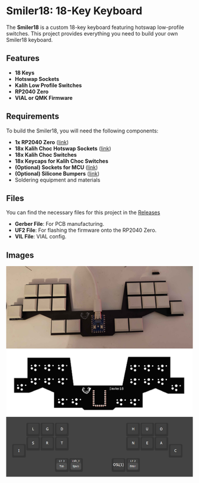 # Smiler18: 18-Key Keyboard

The **Smiler18** is a custom 18-key keyboard featuring hotswap low-profile switches. This project provides everything you need to build your own Smiler18 keyboard.

## Features
- **18 Keys**
- **Hotswap Sockets**
- **Kalih Low Profile Switches**
- **RP2040 Zero**
- **VIAL or QMK Firmware**

## Requirements
To build the Smiler18, you will need the following components:
- **1x RP2040 Zero** ([link](https://de.aliexpress.com/item/1005005106645508.html?spm=a2g0o.order_list.order_list_main.79.126b5c5fcnu92V&gatewayAdapt=glo2deu))
- **18x Kalih Choc Hotswap Sockets** ([link](https://de.aliexpress.com/item/1005006610506123.html?spm=a2g0o.order_list.order_list_main.33.451d5c5f76XTpe&gatewayAdapt=glo2deu))
- **18x Kalih Choc Switches**
- **18x Keycaps for Kalih Choc Switches**
- **(Optional) Sockets for MCU** ([link](https://de.aliexpress.com/item/4001122376295.html?spm=a2g0o.order_list.order_list_main.119.46335c5fZQ0dM3&gatewayAdapt=glo2deu))
- **(Optional) Silicone Bumpers** ([link](https://de.aliexpress.com/item/1005002619943801.html?spm=a2g0o.order_list.order_list_main.124.46335c5fZQ0dM3&gatewayAdapt=glo2deu))
- Soldering equipment and materials

## Files
You can find the necessary files for this project in the [Releases](https://github.com/weykn/Smiler18/releases/tag/main)
- **Gerber File**: For PCB manufacturing.
- **UF2 File**: For flashing the firmware onto the RP2040 Zero.
- **VIL File**: VIAL config.

## Images
![Done](images/done.jpg)
![p](images/p.png)
![Vial](images/vial.png)
